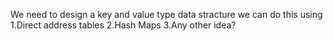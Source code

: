 We need to design a key and value type data stracture
we can do this using
1.Direct address tables
2.Hash Maps
3.Any other idea?